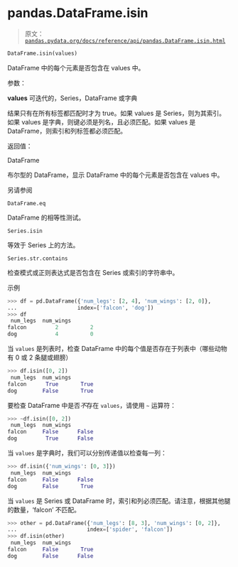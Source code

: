 # pandas.DataFrame.isin

> 原文：[`pandas.pydata.org/docs/reference/api/pandas.DataFrame.isin.html`](https://pandas.pydata.org/docs/reference/api/pandas.DataFrame.isin.html)

```py
DataFrame.isin(values)
```

DataFrame 中的每个元素是否包含在 values 中。

参数：

**values** 可迭代的，Series，DataFrame 或字典

结果只有在所有标签都匹配时才为 true。如果 values 是 Series，则为其索引。如果 values 是字典，则键必须是列名，且必须匹配。如果 values 是 DataFrame，则索引和列标签都必须匹配。

返回值：

DataFrame

布尔型的 DataFrame，显示 DataFrame 中的每个元素是否包含在 values 中。

另请参阅

`DataFrame.eq`

DataFrame 的相等性测试。

`Series.isin`

等效于 Series 上的方法。

`Series.str.contains`

检查模式或正则表达式是否包含在 Series 或索引的字符串中。

示例

```py
>>> df = pd.DataFrame({'num_legs': [2, 4], 'num_wings': [2, 0]},
...                   index=['falcon', 'dog'])
>>> df
 num_legs  num_wings
falcon         2          2
dog            4          0 
```

当 `values` 是列表时，检查 DataFrame 中的每个值是否存在于列表中（哪些动物有 0 或 2 条腿或翅膀）

```py
>>> df.isin([0, 2])
 num_legs  num_wings
falcon      True       True
dog        False       True 
```

要检查 DataFrame 中是否*不*存在 `values`，请使用 `~` 运算符：

```py
>>> ~df.isin([0, 2])
 num_legs  num_wings
falcon     False      False
dog         True      False 
```

当 `values` 是字典时，我们可以分别传递值以检查每一列：

```py
>>> df.isin({'num_wings': [0, 3]})
 num_legs  num_wings
falcon     False      False
dog        False       True 
```

当 `values` 是 Series 或 DataFrame 时，索引和列必须匹配。请注意，根据其他腿的数量，‘falcon’ 不匹配。

```py
>>> other = pd.DataFrame({'num_legs': [8, 3], 'num_wings': [0, 2]},
...                      index=['spider', 'falcon'])
>>> df.isin(other)
 num_legs  num_wings
falcon     False       True
dog        False      False 
```
